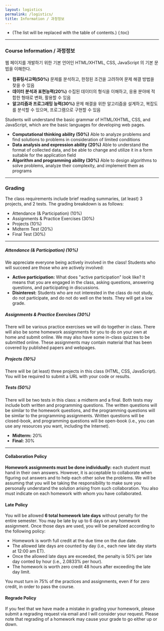 ```yaml
---
layout: logistics
permalink: /logistics/
title: Information / 과정정보
---
```


- (The list will be replaced with the table of contents.)
  {:toc}

---

### Course Information / 과정정보

웹 페이지를 개발하기 위한 기본 언어인 HTML/XHTML, CSS, JavaScript 의 기본 문법을 이해한다.

- **컴퓨팅사고력(50%)** 문제를 분석하고, 한정된 조건을 고려하여 문제 해결 방법을 찾을 수 있음
- **데이터 분석과 표현능력(20%)** 수집된 데이터의 형식을 이해하고, 응용 분야에 적합한 형태로 변화, 활용할 수 있음
- **알고리즘과 프로그래밍 능력(30%)** 문제 해결을 위한 알고리즘을 설계하고, 복잡도를 분석할 수 있으며, 프로그램으로 구현할 수 있음

Students will understand the basic grammar of HTML/XHTML, CSS, and JavaScript, which are the basic languages for developing web pages.

- **Computational thinking ability (50%)** Able to analyze problems and find solutions to problems in consideration of limited conditions
- **Data analysis and expression ability (20%)** Able to understand the format of collected data, and be able to change and utilize it in a form suitable for the application field
- **Algorithm and programming ability (30%)** Able to design algorithms to solve problems, analyze their complexity, and implement them as programs

---

### Grading

The class requirements include brief reading summaries, (at least) 3 projects, and 2 tests.
The grading breakdown is as follows:

- Attendance (& Participation) (10%)
- Assignments & Practice Exercises (30%)
- Projects (10%)
- Midterm Test (20%)
- Final Test (30%)

---

##### Attendance (& Participation) (10%)

We appreciate everyone being actively involved in the class!
Students who will succeed are those who are actively involved:

- **Active participation:** What does "active participation" look like? It means that you are engaged in the class, asking questions, answering questions, and participating in discussions.
- **Disinterest:** Students who are not interested in the class do not study, do not participate, and do not do well on the tests. They will get a low grade.

##### Assignments & Practice Exercises (30%)

There will be various practice exercises we will do together in class. There will also be some homework assignments for you to do on your own at home and submit online. We may also have some in-class quizzes to be submitted online.
These assignments may contain material that has been covered by published papers and webpages.

##### Projects (10%)

There will be (at least) three projects in this class (HTML, CSS, JavaScript). You will be required to submit a URL with your code or results.

##### Tests (50%)

There will be two tests in this class: a midterm and a final. Both tests may include both written and programming questions. The written questions will be similar to the homework questions, and the programming questions will be similar to the programming assignments. Written questions will be closed-book, and programming questions will be open-book (i.e., you can use any resources you want, including the Internet).

- **Midterm:** 20%
- **Final:** 30%

---

#### Collaboration Policy

**Homework assignments must be done individually:** each student must hand in their own answers.
However, it is acceptable to collaborate when figuring out answers and to help each other solve the problems.
We will be assuming that you will be taking the responsibility to make sure you personally understand the solution arising from such collaboration.
You also must indicate on each homework with whom you have collaborated.

#### Late Policy

You will be allowed **6 total homework late days** without penalty for the entire semester.
You may be late by up to 6 days on any homework assignment.
Once those days are used, you will be penalized according to the following policy:

- Homework is worth full credit at the due time on the due date.
- The allowed late days are counted by day (i.e., each new late day starts at 12:00 am ET).
- Once the allowed late days are exceeded, the penalty is 50% per late day conted by hour (i.e., 2.0833% per hour).
- The homework is worth zero credit 48 hours after exceeding the late day limit.

You must turn in 75% of the practices and assignments, even if for zero credit, in order to pass the course.

#### Regrade Policy

If you feel that we have made a mistake in grading your homework, please submit a regrading request via email and I will consider your request.
Please note that regrading of a homework may cause your grade to go either up or down.
